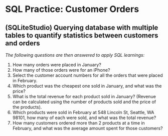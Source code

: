 # SQL Practice: Customer Orders
## (SQLiteStudio) Querying database with multiple tables to quantify statistics between customers and orders

*The following questions are then answered to apply SQL learnings:*
1. How many orders were placed in January?
2. How many of those orders were for an iPhone?
3. Select the customer account numbers for all the orders that were placed in February.
4. Which product was the cheapest one sold in January, and what was the price? 
5. What is the total revenue for each product sold in January? (Revenue can be calculated using the number of products sold and the price of the products).
6. Which products were sold in February at 548 Lincoln St, Seattle, WA 98101, how many of each were sold, and what was the total revenue?
7. How many customers ordered more than 2 products at a time in February, and what was the average amount spent for those customers?
